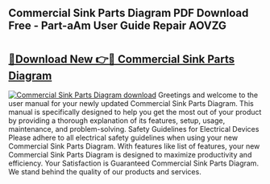 ## Commercial Sink Parts Diagram PDF Download Free - Part-aAm User Guide Repair AOVZG

# <h2><a href="http://dfkzpz.blite.top/?on=Commercial+Sink+Parts+Diagram">🔗Download New 👉🔴 Commercial Sink Parts Diagram</a></h2>

[![Commercial Sink Parts Diagram download](https://i.imgur.com/lujVjoI.png)](http://dfkzpz.blite.top/?on=Commercial+Sink+Parts+Diagram)
Greetings and welcome to the user manual for your newly updated Commercial Sink Parts Diagram. This manual is specifically designed to help you get the most out of your product by providing a thorough explanation of its features, setup, usage, maintenance, and problem-solving. Safety Guidelines for Electrical Devices Please adhere to all electrical safety guidelines when using your new Commercial Sink Parts Diagram. With features like list of features, your new Commercial Sink Parts Diagram is designed to maximize productivity and efficiency. Your Satisfaction is Guaranteed Commercial Sink Parts Diagram. We stand behind the quality of our products and services.
